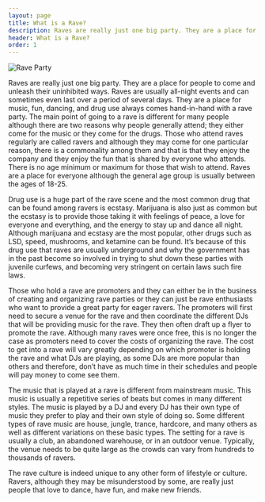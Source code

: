 ```yaml
---
layout: page
title: What is a Rave?
description: Raves are really just one big party. They are a place for people to come and unleash their uninhibited ways. Raves are usually all-night events and can sometimes even last over a period of several days. They are a place for music, fun, dancing, and drug use always comes hand-in-hand with a rave party.
header: What is a Rave?
order: 1
---
```


![Rave Party]({{site.baseurl}}/img/Raver3.jpg)

Raves are really just one big party. They are a place for people to come and unleash their uninhibited ways. Raves are usually all-night events and can sometimes even last over a period of several days. They are a place for music, fun, dancing, and drug use always comes hand-in-hand with a rave party.  The main point of going to a rave is different for many people although there are two reasons why people generally attend; they either come for the music or they come for the drugs. Those who attend raves regularly are called ravers and although they may come for one particular reason, there is a commonality among them and that is that they enjoy the company and they enjoy the fun that is shared by everyone who attends. There is no age minimum or maximum for those that wish to attend. Raves are a place for everyone although the general age group is usually between the ages of 18-25.

Drug use is a huge part of the rave scene and the most common drug that can be found among ravers is ecstasy. Marijuana is also just as common but the ecstasy is to provide those taking it with feelings of peace, a love for everyone and everything, and the energy to stay up and dance all night. Although marijuana and ecstasy are the most popular, other drugs such as LSD, speed, mushrooms, and ketamine can be found. It’s because of this drug use that raves are usually underground and why the government has in the past become so involved in trying to shut down these parties with juvenile curfews, and becoming very stringent on certain laws such fire laws.

Those who hold a rave are promoters and they can either be in the business of creating and organizing rave parties or they can just be rave enthusiasts who want to provide a great party for eager ravers. The promoters will first need to secure a venue for the rave and then coordinate the different DJs that will be providing music for the rave. They then often draft up a flyer to promote the rave. Although many raves were once free, this is no longer the case as promoters need to cover the costs of organizing the rave. The cost to get into a rave will vary greatly depending on which promoter is holding the rave and what DJs are playing, as some DJs are more popular than others and therefore, don’t have as much time in their schedules and people will pay money to come see them.

The music that is played at a rave is different from mainstream music. This music is usually a repetitive series of beats but comes in many different styles. The music is played by a DJ and every DJ has their own type of music they prefer to play and their own style of doing so. Some different types of rave music are house, jungle, trance, hardcore, and many others as well as different variations on these basic types. The setting for a rave is usually a club, an abandoned warehouse, or in an outdoor venue. Typically, the venue needs to be quite large as the crowds can vary from hundreds to thousands of ravers.

The rave culture is indeed unique to any other form of lifestyle or culture. Ravers, although they may be misunderstood by some, are really just people that love to dance, have fun, and make new friends.
